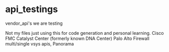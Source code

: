 # api_testings
vendor_api's we are testing

Not my files just using this for code generation and personal learning.
Cisco FMC Catalyst Center (formerly known DNA Center)
Palo Alto Firewall multi/single vsys apis, Panorama
